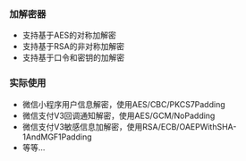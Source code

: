 ### 加解密器

- 支持基于AES的对称加解密
- 支持基于RSA的非对称加解密
- 支持基于口令和密钥的加解密

### 实际使用

- 微信小程序用户信息解密，使用AES/CBC/PKCS7Padding
- 微信支付V3回调通知解密，使用AES/GCM/NoPadding
- 微信支付V3敏感信息加解密，使用RSA/ECB/OAEPWithSHA-1AndMGF1Padding
- 等等...